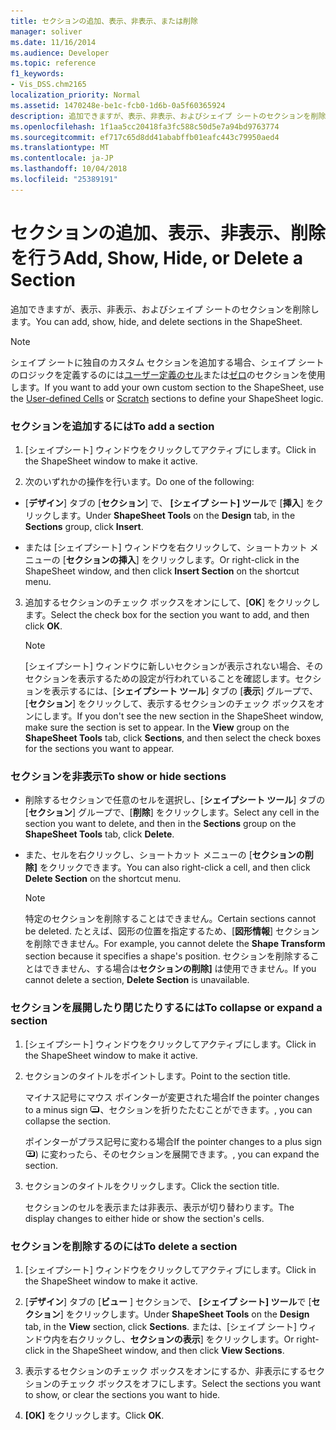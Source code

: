 ```yaml
---
title: セクションの追加、表示、非表示、または削除
manager: soliver
ms.date: 11/16/2014
ms.audience: Developer
ms.topic: reference
f1_keywords:
- Vis_DSS.chm2165
localization_priority: Normal
ms.assetid: 1470248e-be1c-fcb0-1d6b-0a5f60365924
description: 追加できますが、表示、非表示、およびシェイプ シートのセクションを削除します。
ms.openlocfilehash: 1f1aa5cc20418fa3fc588c50d5e7a94bd9763774
ms.sourcegitcommit: ef717c65d8dd41ababffb01eafc443c79950aed4
ms.translationtype: MT
ms.contentlocale: ja-JP
ms.lasthandoff: 10/04/2018
ms.locfileid: "25389191"
---
```

# <a name="add-show-hide-or-delete-a-section"></a><span data-ttu-id="bb667-103">セクションの追加、表示、非表示、削除を行う</span><span class="sxs-lookup"><span data-stu-id="bb667-103">Add, Show, Hide, or Delete a Section</span></span>

<span data-ttu-id="bb667-104">追加できますが、表示、非表示、およびシェイプ シートのセクションを削除します。</span><span class="sxs-lookup"><span data-stu-id="bb667-104">You can add, show, hide, and delete sections in the ShapeSheet.</span></span>
  
> [!NOTE]
> <span data-ttu-id="bb667-105">シェイプ シートに独自のカスタム セクションを追加する場合、シェイプ シートのロジックを定義するのには[ユーザー定義のセル](user-defined-cells-section.md)または[ゼロ](scratch-section.md)のセクションを使用します。</span><span class="sxs-lookup"><span data-stu-id="bb667-105">If you want to add your own custom section to the ShapeSheet, use the [User-defined Cells](user-defined-cells-section.md) or [Scratch](scratch-section.md) sections to define your ShapeSheet logic.</span></span> 
  
### <a name="to-add-a-section"></a><span data-ttu-id="bb667-106">セクションを追加するには</span><span class="sxs-lookup"><span data-stu-id="bb667-106">To add a section</span></span>

1. <span data-ttu-id="bb667-107">[シェイプシート] ウィンドウをクリックしてアクティブにします。</span><span class="sxs-lookup"><span data-stu-id="bb667-107">Click in the ShapeSheet window to make it active.</span></span>
    
2. <span data-ttu-id="bb667-108">次のいずれかの操作を行います。</span><span class="sxs-lookup"><span data-stu-id="bb667-108">Do one of the following:</span></span>
    
  - <span data-ttu-id="bb667-109">[**デザイン**] タブの [**セクション**] で、 **[シェイプ シート] ツール**で [**挿入**] をクリックします。</span><span class="sxs-lookup"><span data-stu-id="bb667-109">Under **ShapeSheet Tools** on the **Design** tab, in the **Sections** group, click **Insert**.</span></span>
    
  - <span data-ttu-id="bb667-110">または [シェイプシート] ウィンドウを右クリックして、ショートカット メニューの [**セクションの挿入**] をクリックします。</span><span class="sxs-lookup"><span data-stu-id="bb667-110">Or right-click in the ShapeSheet window, and then click **Insert Section** on the shortcut menu.</span></span> 
    
3. <span data-ttu-id="bb667-111">追加するセクションのチェック ボックスをオンにして、[**OK**] をクリックします。</span><span class="sxs-lookup"><span data-stu-id="bb667-111">Select the check box for the section you want to add, and then click **OK**.</span></span>
    
    > [!NOTE]
    >  <span data-ttu-id="bb667-p101">[シェイプシート] ウィンドウに新しいセクションが表示されない場合、そのセクションを表示するための設定が行われていることを確認します。セクションを表示するには、[**シェイプシート ツール**] タブの [**表示**] グループで、[**セクション**] をクリックして、表示するセクションのチェック ボックスをオンにします。</span><span class="sxs-lookup"><span data-stu-id="bb667-p101">If you don't see the new section in the ShapeSheet window, make sure the section is set to appear. In the **View** group on the **ShapeSheet Tools** tab, click **Sections**, and then select the check boxes for the sections you want to appear.</span></span> 
  
### <a name="to-show-or-hide-sections"></a><span data-ttu-id="bb667-114">セクションを非表示</span><span class="sxs-lookup"><span data-stu-id="bb667-114">To show or hide sections</span></span>

- <span data-ttu-id="bb667-115">削除するセクションで任意のセルを選択し、[**シェイプシート ツール**] タブの [**セクション**] グループで、[**削除**] をクリックします。</span><span class="sxs-lookup"><span data-stu-id="bb667-115">Select any cell in the section you want to delete, and then in the **Sections** group on the **ShapeSheet Tools** tab, click **Delete**.</span></span>
    
- <span data-ttu-id="bb667-116">また、セルを右クリックし、ショートカット メニューの [**セクションの削除]** をクリックできます。</span><span class="sxs-lookup"><span data-stu-id="bb667-116">You can also right-click a cell, and then click **Delete Section** on the shortcut menu.</span></span> 
    
    > [!NOTE]
    >  <span data-ttu-id="bb667-117">特定のセクションを削除することはできません。</span><span class="sxs-lookup"><span data-stu-id="bb667-117">Certain sections cannot be deleted.</span></span> <span data-ttu-id="bb667-118">たとえば、図形の位置を指定するため、[**図形情報**] セクションを削除できません。</span><span class="sxs-lookup"><span data-stu-id="bb667-118">For example, you cannot delete the **Shape Transform** section because it specifies a shape's position.</span></span> <span data-ttu-id="bb667-119">セクションを削除することはできません、する場合は**セクションの削除]** は使用できません。</span><span class="sxs-lookup"><span data-stu-id="bb667-119">If you cannot delete a section, **Delete Section** is unavailable.</span></span> 
  
### <a name="to-collapse-or-expand-a-section"></a><span data-ttu-id="bb667-120">セクションを展開したり閉じたりするには</span><span class="sxs-lookup"><span data-stu-id="bb667-120">To collapse or expand a section</span></span>

1. <span data-ttu-id="bb667-121">[シェイプシート] ウィンドウをクリックしてアクティブにします。</span><span class="sxs-lookup"><span data-stu-id="bb667-121">Click in the ShapeSheet window to make it active.</span></span>
    
2. <span data-ttu-id="bb667-122">セクションのタイトルをポイントします。</span><span class="sxs-lookup"><span data-stu-id="bb667-122">Point to the section title.</span></span>
    
    <span data-ttu-id="bb667-123">マイナス記号にマウス ポインターが変更された場合</span><span class="sxs-lookup"><span data-stu-id="bb667-123">If the pointer changes to a minus sign</span></span> ![マイナス記号にマウス ポインターが変更された場合は、セクションを折りたたむ](media/IC_SSMinus_ZA07645855.gif)<span data-ttu-id="bb667-125">、セクションを折りたたむことができます。</span><span class="sxs-lookup"><span data-stu-id="bb667-125">, you can collapse the section.</span></span>
    
    <span data-ttu-id="bb667-126">ポインターがプラス記号に変わる場合</span><span class="sxs-lookup"><span data-stu-id="bb667-126">If the pointer changes to a plus sign</span></span> ![ポインターがプラス記号に変更された場合は、セクションを展開します。](media/IC_SSPlus_ZA07645856.gif)<span data-ttu-id="bb667-128">) に変わったら、そのセクションを展開できます。</span><span class="sxs-lookup"><span data-stu-id="bb667-128">, you can expand the section.</span></span>
    
3. <span data-ttu-id="bb667-129">セクションのタイトルをクリックします。</span><span class="sxs-lookup"><span data-stu-id="bb667-129">Click the section title.</span></span>
    
    <span data-ttu-id="bb667-130">セクションのセルを表示または非表示、表示が切り替わります。</span><span class="sxs-lookup"><span data-stu-id="bb667-130">The display changes to either hide or show the section's cells.</span></span>
    
### <a name="to-delete-a-section"></a><span data-ttu-id="bb667-131">セクションを削除するのには</span><span class="sxs-lookup"><span data-stu-id="bb667-131">To delete a section</span></span>

1. <span data-ttu-id="bb667-132">[シェイプシート] ウィンドウをクリックしてアクティブにします。</span><span class="sxs-lookup"><span data-stu-id="bb667-132">Click in the ShapeSheet window to make it active.</span></span>
    
2. <span data-ttu-id="bb667-133">[**デザイン**] タブの [**ビュー** ] セクションで、 **[シェイプ シート] ツール**で [**セクション**] をクリックします。</span><span class="sxs-lookup"><span data-stu-id="bb667-133">Under **ShapeSheet Tools** on the **Design** tab, in the **View** section, click **Sections**.</span></span> <span data-ttu-id="bb667-134">または、[シェイプ シート] ウィンドウ内を右クリックし、**セクションの表示**] をクリックします。</span><span class="sxs-lookup"><span data-stu-id="bb667-134">Or right-click in the ShapeSheet window, and then click **View Sections**.</span></span>
    
3. <span data-ttu-id="bb667-135">表示するセクションのチェック ボックスをオンにするか、非表示にするセクションのチェック ボックスをオフにします。</span><span class="sxs-lookup"><span data-stu-id="bb667-135">Select the sections you want to show, or clear the sections you want to hide.</span></span>
    
4. <span data-ttu-id="bb667-136">**[OK]** をクリックします。</span><span class="sxs-lookup"><span data-stu-id="bb667-136">Click **OK**.</span></span>
    

